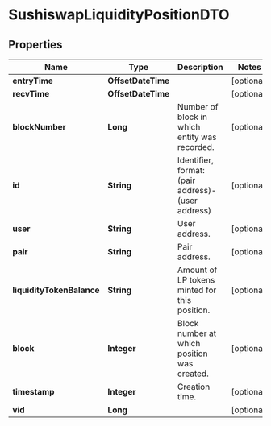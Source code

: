 

# SushiswapLiquidityPositionDTO


## Properties

| Name | Type | Description | Notes |
|------------ | ------------- | ------------- | -------------|
|**entryTime** | **OffsetDateTime** |  |  [optional] |
|**recvTime** | **OffsetDateTime** |  |  [optional] |
|**blockNumber** | **Long** | Number of block in which entity was recorded. |  [optional] |
|**id** | **String** | Identifier, format: (pair address)-(user address) |  [optional] |
|**user** | **String** | User address. |  [optional] |
|**pair** | **String** | Pair address. |  [optional] |
|**liquidityTokenBalance** | **String** | Amount of LP tokens minted for this position. |  [optional] |
|**block** | **Integer** | Block number at which position was created. |  [optional] |
|**timestamp** | **Integer** | Creation time. |  [optional] |
|**vid** | **Long** |  |  [optional] |



